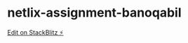 # netlix-assignment-banoqabil

[Edit on StackBlitz ⚡️](https://stackblitz.com/edit/web-platform-u8dxja)